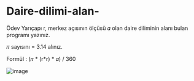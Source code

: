 # Daire-dilimi-alan-

Ödev
Yarıçapı r, merkez açısının ölçüsü 𝛼 olan daire diliminin alanı bulan programı yazınız.

𝜋 sayısını = 3.14 alınız.

Formül : (𝜋 * (r*r) * 𝛼) / 360

![image](https://user-images.githubusercontent.com/111523448/189342677-593e33dd-e640-48ee-867d-0854ca47f984.png)
